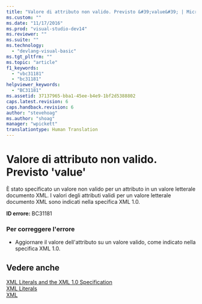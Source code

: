 ```yaml
---
title: "Valore di attributo non valido. Previsto &#39;value&#39; | Microsoft Docs"
ms.custom: ""
ms.date: "11/17/2016"
ms.prod: "visual-studio-dev14"
ms.reviewer: ""
ms.suite: ""
ms.technology: 
  - "devlang-visual-basic"
ms.tgt_pltfrm: ""
ms.topic: "article"
f1_keywords: 
  - "vbc31181"
  - "bc31181"
helpviewer_keywords: 
  - "BC31181"
ms.assetid: 37137965-bba1-45ee-b4e9-1bf2d5388802
caps.latest.revision: 6
caps.handback.revision: 6
author: "stevehoag"
ms.author: "shoag"
manager: "wpickett"
translationtype: Human Translation
---
```

# Valore di attributo non valido. Previsto &#39;value&#39;
È stato specificato un valore non valido per un attributo in un valore letterale documento XML. I valori degli attributi validi per un valore letterale documento XML sono indicati nella specifica XML 1.0.  
  
 **ID errore:** BC31181  
  
### Per correggere l'errore  
  
-   Aggiornare il valore dell'attributo su un valore valido, come indicato nella specifica XML 1.0.  
  
## Vedere anche  
 [XML Literals and the XML 1.0 Specification](../../visual-basic/programming-guide/language-features/xml/xml-literals-and-the-xml-1-0-specification.md)   
 [XML Literals](../../visual-basic/language-reference/xml-literals/index.md)   
 [XML](../../visual-basic/programming-guide/language-features/xml/index.md)